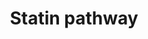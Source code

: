 ---
annotations:
- id: CL:0000182
  parent: native cell
  type: Cell Type Ontology
  value: hepatocyte
- id: DOID:1287
  parent: cardiovascular system disease
  type: Disease Ontology
  value: cardiovascular system disease
- id: PW:0000724
  parent: drug pathway
  type: Pathway Ontology
  value: statin drug pathway
authors:
- MaintBot
- Thomas
- AlexanderPico
- Ddigles
- Mkutmon
- Egonw
- Eweitz
description: 'Statins inhibit endogenous cholesterol production by competitive inhibition
  of HMG-CoA reductase (HMGCR), the enzyme that catalyzes conversion of HMG-CoA to
  mevalonate, an early rate-limiting step in cholesterol synthesis. This pathway delineates
  genes involved in statin pharmacogenomics, including genes involved in mediating
  the effects of statins on plasma lipoprotein metabolism.   Sources: [https://www.pharmgkb.org/do/serve?objId=PA2031&amp;objCls=Pathway
  PharmGKB] and [http://en.wikipedia.org/wiki/Statin Wikipedia]'
last-edited: 2021-05-21
organisms:
- Bos taurus
redirect_from:
- /index.php/Pathway:WP1041
- /instance/WP1041
revision: null
schema-jsonld:
- '@context': https://schema.org/
  '@id': https://wikipathways.github.io/pathways/WP1041.html
  '@type': Dataset
  creator:
    '@type': Organization
    name: WikiPathways
  description: 'Statins inhibit endogenous cholesterol production by competitive inhibition
    of HMG-CoA reductase (HMGCR), the enzyme that catalyzes conversion of HMG-CoA
    to mevalonate, an early rate-limiting step in cholesterol synthesis. This pathway
    delineates genes involved in statin pharmacogenomics, including genes involved
    in mediating the effects of statins on plasma lipoprotein metabolism.   Sources:
    [https://www.pharmgkb.org/do/serve?objId=PA2031&amp;objCls=Pathway PharmGKB] and
    [http://en.wikipedia.org/wiki/Statin Wikipedia]'
  keywords:
  - ABCA1
  - ABCG5
  - ABCG8
  - ACSS1
  - APOA1
  - APOA2
  - APOA4
  - APOA5
  - APOB
  - APOC1
  - APOC2
  - APOC3
  - APOE
  - Acetyl-CoA
  - Acyl-CoA
  - CETP
  - CYP7A1
  - Cholesterol
  - Cholesterol ester
  - Cholic Acid
  - DAG
  - DGAT1
  - FDFT1
  - Fatty acid
  - HDL
  - HMGCR
  - IDL
  - LCAT
  - LDL
  - LDLR
  - LIPC
  - LPL
  - LRP1
  - Lipoproteins
  - MTTP
  - Mevalonate
  - PDIA2
  - PLTP
  - Phospholipid
  - SCARB1
  - SOAT1
  - SQLE
  - Squalene
  - Statin
  - Triglyceride
  - VLDL
  - bta-mir-33a
  - bta-mir-33b
  license: CC0
  name: Statin pathway
seo: CreativeWork
title: Statin pathway
wpid: WP1041
---